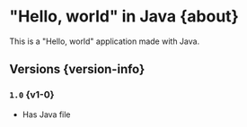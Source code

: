 # "Hello, world" in Java {about}

This is a "Hello, world" application made with Java.

## Versions {version-info}

### `1.0` {v1-0}

* Has Java file
